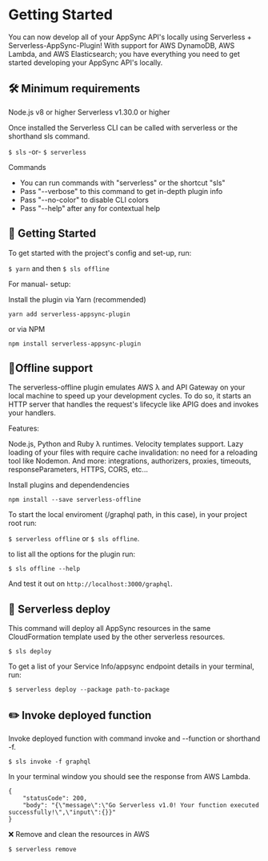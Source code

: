 # Getting Started

You can now develop all of your AppSync API's locally using Serverless + Serverless-AppSync-Plugin! With support for AWS DynamoDB, AWS Lambda, and AWS Elasticsearch; you have everything you need to get started developing your AppSync API's locally.

## 🛠 Minimum requirements

Node.js v8 or higher
Serverless v1.30.0 or higher

Once installed the Serverless CLI can be called with serverless or the shorthand sls command.

`$ sls` -or- `$ serverless`

Commands
* You can run commands with "serverless" or the shortcut "sls"
* Pass "--verbose" to this command to get in-depth plugin info
* Pass "--no-color" to disable CLI colors
* Pass "--help" after any <command> for contextual help

## 💾 Getting Started

To get started with the project's config and set-up, run:

`$ yarn` and then `$ sls offline`

For manual- setup:

Install the plugin via Yarn (recommended)

```
yarn add serverless-appsync-plugin
```

or via NPM

```
npm install serverless-appsync-plugin
```

## 📝Offline support

The serverless-offline plugin emulates AWS λ and API Gateway on your local machine to speed up your development cycles. To do so, it starts an HTTP server that handles the request's lifecycle like APIG does and invokes your handlers.

Features:

Node.js, Python and Ruby λ runtimes.
Velocity templates support.
Lazy loading of your files with require cache invalidation: no need for a reloading tool like Nodemon.
And more: integrations, authorizers, proxies, timeouts, responseParameters, HTTPS, CORS, etc...

Install plugins and dependendencies

```
npm install --save serverless-offline
```

To start the local enviroment (/graphql path, in this case), in your project root run:

`$ serverless offline` or `$ sls offline`.

to list all the options for the plugin run:

`$ sls offline --help`

And test it out on `http://localhost:3000/graphql`.

## 🚀 Serverless deploy

This command will deploy all AppSync resources in the same CloudFormation template used by the other serverless resources.

`$ sls deploy`

To get a list of your Service Info/appsync endpoint details in your terminal, run:

`$ serverless deploy --package path-to-package`

## ✏️ Invoke deployed function

Invoke deployed function with command invoke and --function or shorthand -f.

`$ sls invoke -f graphql`

In your terminal window you should see the response from AWS Lambda.

```
{
    "statusCode": 200,
    "body": "{\"message\":\"Go Serverless v1.0! Your function executed successfully!\",\"input\":{}}"
}
```

❌ Remove and clean the resources in AWS

`$ serverless remove`
